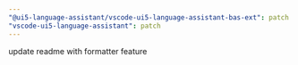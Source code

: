 ```yaml
---
"@ui5-language-assistant/vscode-ui5-language-assistant-bas-ext": patch
"vscode-ui5-language-assistant": patch
---
```


update readme with formatter feature
